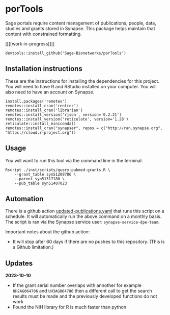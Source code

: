 # porTools

Sage portals require content management of publications, people, data, studies and grants stored in Synapse. This package helps maintain that content with constrained formatting.


[[[[work in-progress]]]]

`devtools::install_github('Sage-Bionetworks/porTools')`

## Installation instructions

These are the instructions for installing the dependencies for this project. You will need to have R and RStudio installed on your computer. You will also need to have an account on Synapse.

```
install.packages('remotes')
remotes::install_cran('rentrez')
remotes::install_cran('librarian')
remotes::install_version('rjson', version='0.2.21')
remotes::install_version('reticulate', version='1.28')
reticulate::install_miniconda()
remotes::install_cran("synapser", repos = c("http://ran.synapse.org", "https://cloud.r-project.org"))
```

## Usage
You will want to run this tool via the command line in the terminal.

```
Rscript ./inst/scripts/query-pubmed-grants.R \
    --grant_table syn51209786 \
    --parent syn51317180 \
    --pub_table syn51407023
```

## Automation
There is a github action [updated-publications.yaml](.github/workflows/updated-publications.yaml) that runs this script on a schedule. It will automatically run the above command on a monthly basis.  The script is ran via the Synapse service user: `synapse-service-dpe-team`.

Important notes about the github action:
* It will stop after 60 days if there are no pushes to this repository. (This is a Github limitation.)

## Updates

**2023-10-10**
- If the grant serial number overlaps with annother for example `UH2AG064706` and `UH3AG064706` then a different call to get the search results must be made and the previously developed functions do not work 
- Found the NIH library for R is much faster than python 
